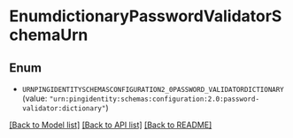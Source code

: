 # EnumdictionaryPasswordValidatorSchemaUrn

## Enum


* `URNPINGIDENTITYSCHEMASCONFIGURATION2_0PASSWORD_VALIDATORDICTIONARY` (value: `"urn:pingidentity:schemas:configuration:2.0:password-validator:dictionary"`)


[[Back to Model list]](../README.md#documentation-for-models) [[Back to API list]](../README.md#documentation-for-api-endpoints) [[Back to README]](../README.md)


